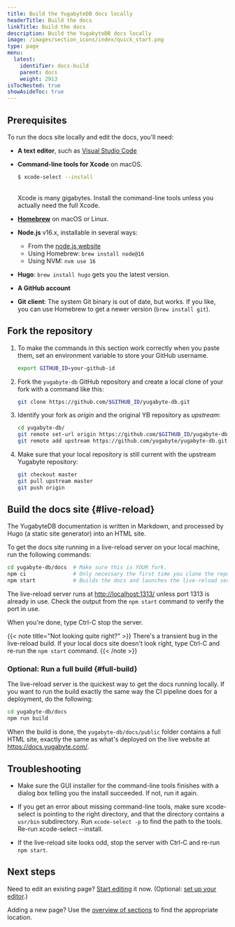 ```yaml
---
title: Build the YugabyteDB docs locally
headerTitle: Build the docs
linkTitle: Build the docs
description: Build the YugabyteDB docs locally
image: /images/section_icons/index/quick_start.png
type: page
menu:
  latest:
    identifier: docs-build
    parent: docs
    weight: 2913
isTocNested: true
showAsideToc: true
---
```


## Prerequisites

To run the docs site locally and edit the docs, you'll need:

* **A text editor**, such as [Visual Studio Code](https://code.visualstudio.com)

* **Command-line tools for Xcode** on macOS.

    ```sh
    $ xcode-select --install
    ```

    \
    Xcode is many gigabytes. Install the command-line tools unless you actually need the full Xcode.

* [**Homebrew**](https://brew.sh) on macOS or Linux.

* **Node.js** v16.x, installable in several ways:

  * From the [node.js website](https://nodejs.org/en/download/)
  * Using Homebrew: `brew install node@16`
  * Using NVM: `nvm use 16`

* **Hugo**: `brew install hugo` gets you the latest version.

* **A GitHub account**

* **Git client**: The system Git binary is out of date, but works. If you like, you can use Homebrew to get a newer version (`brew install git`).

## Fork the repository

1. To make the commands in this section work correctly when you paste them, set an environment variable to store your GitHub username.

    ```sh
    export GITHUB_ID=your-github-id
    ```

1. Fork the `yugabyte-db` GitHub repository and create a local clone of your fork with a command like this:

    ```sh
    git clone https://github.com/$GITHUB_ID/yugabyte-db.git
    ```

1. Identify your fork as _origin_ and the original YB repository as _upstream_:

    ```sh
    cd yugabyte-db/
    git remote set-url origin https://github.com/$GITHUB_ID/yugabyte-db.git
    git remote add upstream https://github.com/yugabyte/yugabyte-db.git
    ```

1. Make sure that your local repository is still current with the upstream Yugabyte repository:

    ```sh
    git checkout master
    git pull upstream master
    git push origin
    ```

## Build the docs site {#live-reload}

The YugabyteDB documentation is written in Markdown, and processed by Hugo (a static site generator) into an HTML site.

To get the docs site running in a live-reload server on your local machine, run the following commands:

```sh
cd yugabyte-db/docs  # Make sure this is YOUR fork.
npm ci               # Only necessary the first time you clone the repo.
npm start            # Builds the docs and launches the live-reload server.
```

The live-reload server runs at <http://localhost:1313/> unless port 1313 is already in use. Check the output from the `npm start` command to verify the port in use.

When you're done, type Ctrl-C stop the server.

{{< note title="Not looking quite right?" >}}
There's a transient bug in the live-reload build. If your local docs site doesn't look right, type Ctrl-C and re-run the `npm start` command.
{{< /note >}}

### Optional: Run a full build {#full-build}

The live-reload server is the quickest way to get the docs running locally. If you want to run the build exactly the same way the CI pipeline does for a deployment, do the following:

```sh
cd yugabyte-db/docs
npm run build
```

When the build is done, the `yugabyte-db/docs/public` folder contains a full HTML site, exactly the same as what's deployed on the live website at <https://docs.yugabyte.com/>.

## Troubleshooting

* Make sure the GUI installer for the command-line tools finishes with a dialog box telling you the install succeeded. If not, run it again.

* If you get an error about missing command-line tools, make sure xcode-select is pointing to the right directory, and that the directory contains a `usr/bin` subdirectory. Run `xcode-select -p` to find the path to the tools. Re-run xcode-select --install.

* If the live-reload site looks odd, stop the server with Ctrl-C and re-run `npm start`.

## Next steps

Need to edit an existing page? [Start editing](../docs-edit/) it now. (Optional: [set up your editor](../docs-editor-setup/).)

Adding a new page? Use the [overview of sections](../docs-layout/) to find the appropriate location.
